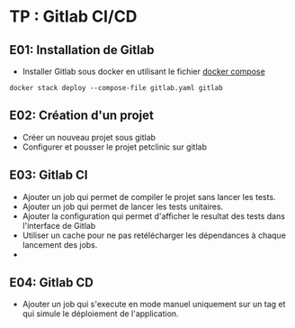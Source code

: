 # TP : Gitlab CI/CD
## E01: Installation de Gitlab
- Installer Gitlab sous docker en  utilisant le fichier [docker compose](./gitlab/gitlab.yaml)

```shel
docker stack deploy --compose-file gitlab.yaml gitlab  
```


## E02: Création d'un projet
- Créer un nouveau projet sous gitlab
- Configurer et pousser le projet petclinic sur gitlab

## E03: Gitlab CI
- Ajouter un job qui permet de compiler le projet sans lancer les tests.
- Ajouter un job qui permet de lancer les tests unitaires. 
- Ajouter la configuration qui permet d'afficher le resultat des tests dans l'interface de Gitlab
- Utiliser un cache pour ne pas retélécharger les dépendances à chaque lancement des jobs.
- 

## E04: Gitlab CD
- Ajouter un job qui s'execute en mode manuel uniquement sur un tag et qui simule le déploiement de l'application.

